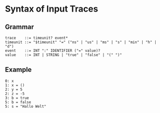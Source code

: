 # Syntax of Input Traces

## Grammar

    trace    ::= timeunit? event*
    timeunit ::= "$timeunit" "=" ("ns" | "us" | "ms" | "s" | "min" | "h" | "d")
    event    ::= INT ":" IDENTIFIER ("=" value)?
    value    ::= INT | STRING | "true" | "false" | "(" ")"

## Example

    0: x
    1: x = ()
    2: y = 5
    2: z = -5
    3: b = true
    5: b = false
    5: s = "Hallo Welt"
